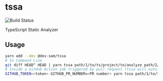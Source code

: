 # tssa

![Build Status](https://github.com/SamChou19815/tssa/workflows/CI/badge.svg)

TypeScript Static Analyzer

## Usage

```bash
yarn add --dev @dev-sam/tssa
# In Command Line
git diff HEAD^ HEAD | yarn tssa path/1/to/ts/project/to/analyze path/2/to/ts/project/to/analyze
# Inside a GitHub Action job triggered by pull request (tssa will auto-fetch PR diff)
GITHUB_TOKEN=<token> GITHUB_PR_NUMBER=<PR number> yarn tssa path/1/to/ts/project/to/analyze path/2/to/ts/project/to/analyze
```
